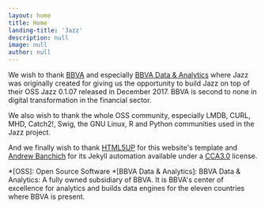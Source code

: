 ```yaml
---
layout: home
title: Home
landing-title: 'Jazz'
description: null
image: null
author: null
---
```


We wish to thank [BBVA](https://www.bbva.com) and especially [BBVA Data & Analytics](https://www.bbvadata.com) where Jazz was originally created
for giving us the opportunity to build Jazz on top of their OSS Jazz 0.1.07 released in December 2017. BBVA is second to none in digital transformation in the financial sector.


We also wish to thank the whole OSS community, especially LMDB, CURL, MHD, Catch2!, Swig, the GNU Linux, R and Python communities used in the Jazz project.


And we finally wish to thank [HTML5UP](https://html5up.net/) for this website's template and [Andrew Banchich](https://github.com/andrewbanchich/forty-jekyll-theme) for its Jekyll automation available under a [CCA3.0](https://creativecommons.org/licenses/by/3.0/) license.


*[OSS]: Open Source Software
*[BBVA Data & Analytics]: BBVA Data & Analytics: A fully owned subsidiary of BBVA. It is BBVA's center of excellence for analytics and builds data engines for the eleven countries where BBVA is present.

